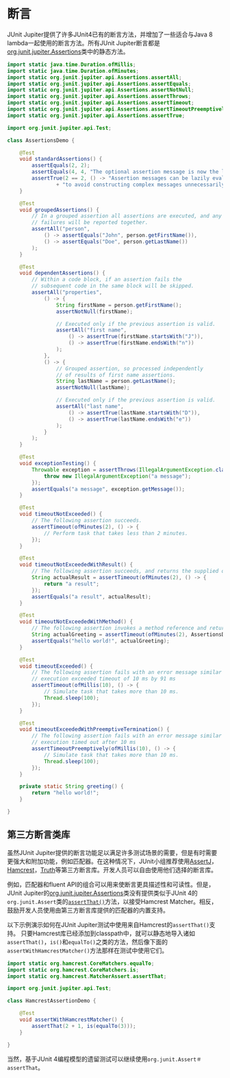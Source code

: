 # 断言

JUnit Jupiter提供了许多JUnit4已有的断言方法，并增加了一些适合与Java 8 lambda一起使用的断言方法。所有JUnit Jupiter断言都是[org.junit.jupiter.Assertions][Assertions]类中的静态方法。

```java
import static java.time.Duration.ofMillis;
import static java.time.Duration.ofMinutes;
import static org.junit.jupiter.api.Assertions.assertAll;
import static org.junit.jupiter.api.Assertions.assertEquals;
import static org.junit.jupiter.api.Assertions.assertNotNull;
import static org.junit.jupiter.api.Assertions.assertThrows;
import static org.junit.jupiter.api.Assertions.assertTimeout;
import static org.junit.jupiter.api.Assertions.assertTimeoutPreemptively;
import static org.junit.jupiter.api.Assertions.assertTrue;

import org.junit.jupiter.api.Test;

class AssertionsDemo {

    @Test
    void standardAssertions() {
        assertEquals(2, 2);
        assertEquals(4, 4, "The optional assertion message is now the last parameter.");
        assertTrue(2 == 2, () -> "Assertion messages can be lazily evaluated -- "
                + "to avoid constructing complex messages unnecessarily.");
    }

    @Test
    void groupedAssertions() {
        // In a grouped assertion all assertions are executed, and any
        // failures will be reported together.
        assertAll("person",
            () -> assertEquals("John", person.getFirstName()),
            () -> assertEquals("Doe", person.getLastName())
        );
    }

    @Test
    void dependentAssertions() {
        // Within a code block, if an assertion fails the
        // subsequent code in the same block will be skipped.
        assertAll("properties",
            () -> {
                String firstName = person.getFirstName();
                assertNotNull(firstName);

                // Executed only if the previous assertion is valid.
                assertAll("first name",
                    () -> assertTrue(firstName.startsWith("J")),
                    () -> assertTrue(firstName.endsWith("n"))
                );
            },
            () -> {
                // Grouped assertion, so processed independently
                // of results of first name assertions.
                String lastName = person.getLastName();
                assertNotNull(lastName);

                // Executed only if the previous assertion is valid.
                assertAll("last name",
                    () -> assertTrue(lastName.startsWith("D")),
                    () -> assertTrue(lastName.endsWith("e"))
                );
            }
        );
    }

    @Test
    void exceptionTesting() {
        Throwable exception = assertThrows(IllegalArgumentException.class, () -> {
            throw new IllegalArgumentException("a message");
        });
        assertEquals("a message", exception.getMessage());
    }

    @Test
    void timeoutNotExceeded() {
        // The following assertion succeeds.
        assertTimeout(ofMinutes(2), () -> {
            // Perform task that takes less than 2 minutes.
        });
    }

    @Test
    void timeoutNotExceededWithResult() {
        // The following assertion succeeds, and returns the supplied object.
        String actualResult = assertTimeout(ofMinutes(2), () -> {
            return "a result";
        });
        assertEquals("a result", actualResult);
    }

    @Test
    void timeoutNotExceededWithMethod() {
        // The following assertion invokes a method reference and returns an object.
        String actualGreeting = assertTimeout(ofMinutes(2), AssertionsDemo::greeting);
        assertEquals("hello world!", actualGreeting);
    }

    @Test
    void timeoutExceeded() {
        // The following assertion fails with an error message similar to:
        // execution exceeded timeout of 10 ms by 91 ms
        assertTimeout(ofMillis(10), () -> {
            // Simulate task that takes more than 10 ms.
            Thread.sleep(100);
        });
    }

    @Test
    void timeoutExceededWithPreemptiveTermination() {
        // The following assertion fails with an error message similar to:
        // execution timed out after 10 ms
        assertTimeoutPreemptively(ofMillis(10), () -> {
            // Simulate task that takes more than 10 ms.
            Thread.sleep(100);
        });
    }

    private static String greeting() {
        return "hello world!";
    }

}
```

## 第三方断言类库

虽然JUnit Jupiter提供的断言功能足以满足许多测试场景的需要，但是有时需要更强大和附加功能，例如匹配器。在这种情况下，JUnit小组推荐使用[AssertJ][]，[Hamcrest][]，[Truth][]等第三方断言库。开发人员可以自由使用他们选择的断言库。

[Assertions]:http://junit.org/junit5/docs/current/api/org/junit/jupiter/api/Assertions.html
[AssertJ]:http://joel-costigliola.github.io/assertj/
[Hamcrest]:http://hamcrest.org/JavaHamcrest/
[Truth]:http://google.github.io/truth/
[assertThat]:http://junit.org/junit4/javadoc/latest/org/junit/Assert.html#assertThat

例如，匹配器和fluent API的组合可以用来使断言更具描述性和可读性。但是，JUnit Jupiter的[org.junit.jupiter.Assertions][Assertions]类没有提供类似于JUnit 4的`org.junit.Assert`类的[`assertThat()`][assertThat]方法，以接受Hamcrest Matcher。相反，鼓励开发人员使用由第三方断言库提供的匹配器的内置支持。

以下示例演示如何在JUnit Jupiter测试中使用来自Hamcrest的`assertThat()`支持。 只要Hamcrest库已经添加到classpath中，就可以静态地导入诸如`assertThat()`，`is()`和`equalTo()`之类的方法，然后像下面的`assertWithHamcrestMatcher()`方法那样在测试中使用它们。

```java
import static org.hamcrest.CoreMatchers.equalTo;
import static org.hamcrest.CoreMatchers.is;
import static org.hamcrest.MatcherAssert.assertThat;

import org.junit.jupiter.api.Test;

class HamcrestAssertionDemo {

    @Test
    void assertWithHamcrestMatcher() {
        assertThat(2 + 1, is(equalTo(3)));
    }

}
```

当然，基于JUnit 4编程模型的遗留测试可以继续使用`org.junit.Assert＃assertThat`。
